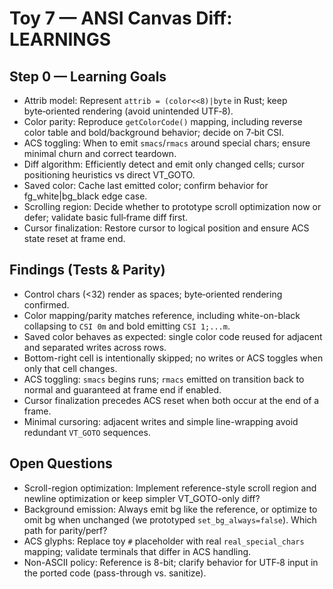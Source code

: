 # Toy 7 — ANSI Canvas Diff: LEARNINGS

## Step 0 — Learning Goals
- Attrib model: Represent `attrib = (color<<8)|byte` in Rust; keep byte‑oriented rendering (avoid unintended UTF‑8).
- Color parity: Reproduce `getColorCode()` mapping, including reverse color table and bold/background behavior; decide on 7‑bit CSI.
- ACS toggling: When to emit `smacs`/`rmacs` around special chars; ensure minimal churn and correct teardown.
- Diff algorithm: Efficiently detect and emit only changed cells; cursor positioning heuristics vs direct VT_GOTO.
- Saved color: Cache last emitted color; confirm behavior for fg_white|bg_black edge case.
- Scrolling region: Decide whether to prototype scroll optimization now or defer; validate basic full‑frame diff first.
- Cursor finalization: Restore cursor to logical position and ensure ACS state reset at frame end.

## Findings (Tests & Parity)

- Control chars (<32) render as spaces; byte‑oriented rendering confirmed.
- Color mapping/parity matches reference, including white-on-black collapsing to `CSI 0m` and bold emitting `CSI 1;...m`.
- Saved color behaves as expected: single color code reused for adjacent and separated writes across rows.
- Bottom-right cell is intentionally skipped; no writes or ACS toggles when only that cell changes.
- ACS toggling: `smacs` begins runs; `rmacs` emitted on transition back to normal and guaranteed at frame end if enabled.
- Cursor finalization precedes ACS reset when both occur at the end of a frame.
- Minimal cursoring: adjacent writes and simple line-wrapping avoid redundant `VT_GOTO` sequences.

## Open Questions

- Scroll-region optimization: Implement reference-style scroll region and newline optimization or keep simpler VT_GOTO-only diff?
- Background emission: Always emit bg like the reference, or optimize to omit bg when unchanged (we prototyped `set_bg_always=false`). Which path for parity/perf?
- ACS glyphs: Replace toy `#` placeholder with real `real_special_chars` mapping; validate terminals that differ in ACS handling.
- Non-ASCII policy: Reference is 8-bit; clarify behavior for UTF‑8 input in the ported code (pass-through vs. sanitize).
